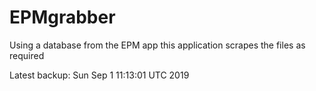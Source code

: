 # EPMgrabber
Using a database from the EPM app this application scrapes the files as required


Latest backup: Sun Sep 1 11:13:01 UTC 2019
